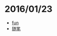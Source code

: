 # 2016/01/23

- [fun](https://bigdata-mindstorms.github.io/d3-playground/#https://bigdata-mindstorms.github.io/d3-playground/ontouchstart/2016/01/23/fun.js)
- [随笔](https://bigdata-mindstorms.github.io/d3-playground/#https://bigdata-mindstorms.github.io/d3-playground/ontouchstart/2016/01/23/随笔.js)
